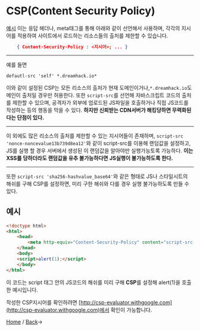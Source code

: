 # CSP(Content Security Policy)

[예시](#예시)
이는 응답 헤더나, meta태그를 통해 아래와 같이 선언해서 사용하며,
각각의 지시어를 적용하여 사이트에서 로드하는 리소스들의 출처를 제한할 수 있습니다.
```json
    { Content-Security-Policy : <지시어>; ... }
```

-----

예를 들면

    defautl-src 'self' *.dreamhack.io*
이와 같이 설정된 CSP는 모든 리소스의 출처가
현재 도메인이거나,`*.dreamhack.io`도메인이
출처일 경우만 허용한다.
또한 `script-src`를 선언해 자바스크립트 코드의
출처를 제한할 수 있으며,
공격자가 외부에 업로드된 JS파일을 호출하거나
직접 JS코드를 작성하는 등의 행동을 
막을 수 있다.
**하지만 신뢰받는 CDN서버가 해킹당하면 무력화된다는 단점이 있다.**

-----

이 외에도 많은 리소스의 출처를 제한할 수 있는
지시어들이 존재하며,
`script-src 'nonce-noncevalue13b739d8ea12'`와 같이
script-src를 이용해 랜덤값을 설정하고, JS를 실행 할 경우
서버에서 생성된 이 랜덤값을 알아야만 실행가능토록 가능하다.
**이는 XSS를 당하더라도 랜덤값을 유추 불가능하다면**
**JS실행이 불가능하도록 한다.**

-----

또한 `script-src 'sha256-hashvalue_base64'`와 같은 형태로
JS나 스타일시트의 해쉬를 구해 CSP를 설정하면,
미리 구한 해쉬와 다를 경우
실행 불가능하도록 만들 수 있다.

## 예시

```html
<!doctype html>
<html>
    <head>
        <meta http-equiv="Content-Security-Policy" content="script-src 'sha256-5jFwrAK0UV47oFbVg/iCCBbxD8X1w+QvoOUepu4C2YA='">
    </head>
    <body>
    <script>alert(1);</script>
    </body>
</html>
```
이 코드는 script 태그 안의 JS코드의 해쉬를
미리 구해 **CSP**를 설정해
alert(1)을 호출한 예시입니다.

작성한 CSP지시어를 확인하려면
[http://csp-evaluator.withgoogle.com](http://csp-evaluator.withgoogle.com)에서
확인이 가능합니다.

[Home](https://github.com/sunrabbit123/Learn_Web_Security) / [Back](./README.md)->